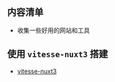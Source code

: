 ## 内容清单

- 收集一些好用的网站和工具

## 使用 `vitesse-nuxt3` 搭建

- [vitesse-nuxt3](https://github.com/antfu/vitesse-nuxt3)
